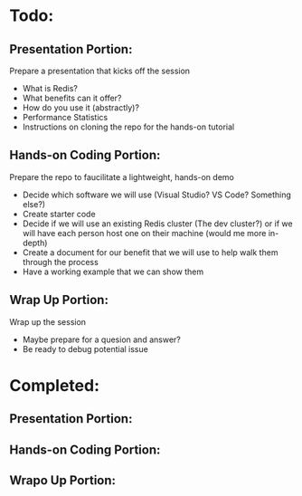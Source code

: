 # Todo:

## Presentation Portion:
Prepare a presentation that kicks off the session
* What is Redis?
* What benefits can it offer?
* How do you use it (abstractly)?
* Performance Statistics
* Instructions on cloning the repo for the hands-on tutorial

## Hands-on Coding Portion:
Prepare the repo to faucilitate a lightweight, hands-on demo
* Decide which software we will use (Visual Studio? VS Code? Something else?)
* Create starter code
* Decide if we will use an existing Redis cluster (The dev cluster?) or if we will have each person host one on their machine (would me more in-depth)
* Create a document for our benefit that we will use to help walk them through the process
* Have a working example that we can show them

## Wrap Up Portion:
Wrap up the session
* Maybe prepare for a quesion and answer?
* Be ready to debug potential issue


# Completed:

## Presentation Portion:

## Hands-on Coding Portion:

## Wrapo Up Portion:
